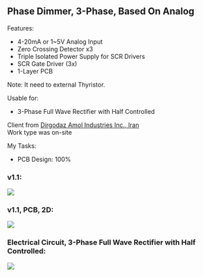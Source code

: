## Phase Dimmer, 3-Phase, Based On Analog

Features:
- 4-20mA or 1~5V Analog Input 
- Zero Crossing Detector x3
- Triple Isolated Power Supply for SCR Drivers
- SCR Gate Driver (3x)
- 1-Layer PCB

Note: It need to external Thyristor.

Usable for:
- 3-Phase Full Wave Rectifier with Half Controlled

Client from [Dirgodaz Amol Industries Inc., Iran](https://dirgodazamol.com/en/)  
Work type was on-site 

My Tasks:  
- PCB Design: 100%

### v1.1:
![](https://s32.picofile.com/file/8477925800/v1_0.jpg)

### v1.1, PCB, 2D:
![](https://s32.picofile.com/file/8477925876/v1_1_PCB_2D.png)

### Electrical Circuit, 3-Phase Full Wave Rectifier with Half Controlled:
![](https://s32.picofile.com/file/8477872018/C1.png)
